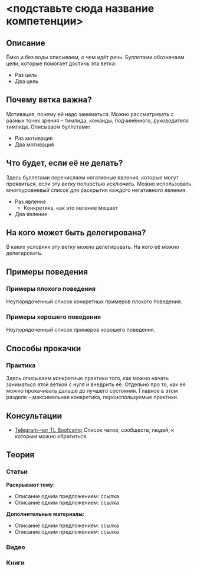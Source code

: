 # <подставьте сюда название компетенции>
## Описание
Ёмко и без воды описываем, о чем идёт речь. Буллетами обозначаем цели, которые помогает достичь эта ветка:
- Раз цель
- Два цель

## Почему ветка важна?
Мотивация, почему ей надо заниматься. Можно рассматривать с разных точек зрения – тимлида, команды, подчинённого, руководителя тимлида. Описываем буллетами:
- Раз мотивация
- Два мотивация

## Что будет, если её не делать?
Здесь буллетами перечисляем негативные явления, которые могут проявиться, если эту ветку полностью исключить. Можно использовать многоуровневый список для раскрытия каждого негативного явления:

- Раз явление
  - Конкретика, как это явление мешает
- Два явление

## На кого может быть делегирована?
В каких условиях эту ветку можно делегировать. На кого её можно делегировать.

## Примеры поведения
### Примеры плохого поведения
Неупорядоченный список конкретных примеров плохого поведения.
### Примеры хорошего поведения
Неупорядоченный список примеров хорошего поведения.

## Способы прокачки
### Практика
Здесь описываем конкретные практики того, как можно начать заниматься этой веткой с нуля и внедрить её. Отдельно про то, как её можно прокачивать дальше до лучшего состояния. Главное в этом разделе – максимальная конкретика, переиспользуемые практики.

## Консультации
- [Telegram-чат TL Bootcamp](https://tlinks.run/tlbootcamp)
Список чатов, сообществ, людей, к которым можно обратиться.

## Теория
### Статьи
**Раскрывают тему:**
- Описание одним предложением: ссылка
- Описание одним предложением: ссылка

**Дополнительные материалы:**
- Описание одним предложением: ссылка
- Описание одним предложением: ссылка

### Видео

### Книги
